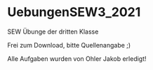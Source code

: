 # UebungenSEW3_2021
SEW Übunge der dritten Klasse


Frei zum Download,
bitte Quellenangabe ;)

Alle Aufgaben wurden von Ohler Jakob erledigt!
